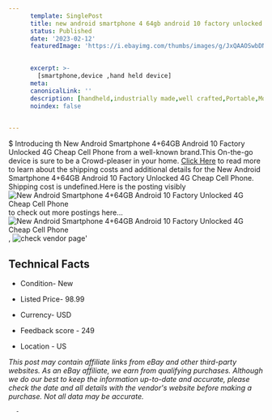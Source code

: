 ```yaml
---
      template: SinglePost
      title: new android smartphone 4 64gb android 10 factory unlocked 4g cheap cell phone
      status: Published
      date: '2023-02-12'
      featuredImage: 'https://i.ebayimg.com/thumbs/images/g/JxQAAOSwbDNjKXku/s-l225.jpg'
       

      excerpt: >-
        [smartphone,device ,hand held device]
      meta:
      canonicalLink: ''
      description: [handheld,industrially made,well crafted,Portable,Mobile,Compact,Convenient,Lightweight,Maneuverable,Man-portable,Miniature,Carriable,Hand-held,Light,Holdable,Transportable,Mobile device,Pocket-sized,On-the-go,Wireless,Cordless,Compact size,Convenient size, smartphone,device ,hand held device]
      noindex: false
      

---
```

$
      Introducing th New Android Smartphone 4+64GB Android 10 Factory Unlocked 4G  Cheap Cell Phone from a well-known brand.This On-the-go device  is sure to be a Crowd-pleaser in your home. [Click Here](https://www.ebay.com/itm/314154440299?hash=item492510566b%3Ag%3AJxQAAOSwbDNjKXku&mkevt=1&mkcid=1&mkrid=711-53200-19255-0&campid=%253CePNCampaignId%253E&customid=%253CreferenceId%253E&toolid=10049) to read more to learn about the shipping costs and additional details for the New Android Smartphone 4+64GB Android 10 Factory Unlocked 4G  Cheap Cell Phone. Shipping cost is undefined.Here is the posting visibly ![New Android Smartphone 4+64GB Android 10 Factory Unlocked 4G  Cheap Cell Phone](https://i.ebayimg.com/thumbs/images/g/JxQAAOSwbDNjKXku/s-l225.jpg) to check out more postings here... ![New Android Smartphone 4+64GB Android 10 Factory Unlocked 4G  Cheap Cell Phone](https://i.ebayimg.com/images/g/JxQAAOSwbDNjKXku/s-l1200.jpg), ![check vendor page](https://origin-galleryplus.ebayimg.com/ws/web/314154440299_2_0_1/225x225.jpg,https://origin-galleryplus.ebayimg.com/ws/web/314154440299_3_0_1/225x225.jpg,https://origin-galleryplus.ebayimg.com/ws/web/314154440299_4_0_1/225x225.jpg,https://origin-galleryplus.ebayimg.com/ws/web/314154440299_5_0_1/225x225.jpg)'

      

 ## Technical Facts 



     
      

 - Condition- New 


      

 - Listed Price- 98.99 


      

 - Currency- USD 


      

 - Feedback score - 249 


      

 - Location - US 


      
      

 *_This post may contain affiliate links from eBay and other third-party websites. As an eBay affiliate, we earn from qualifying purchases. Although we do our best to keep the information up-to-date and accurate, please check the date and all details with the vendor's website before making a purchase. Not all data may be accurate._*




      -
